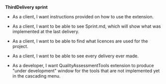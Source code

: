 **ThirdDelivery sprint**

* As a client, I want instructions provided on how to use the extension.<br /> 

* As a client, I want to be able to see Sprint.md, which will show what was implemented at the last delivery.<br />

* As a client, I want to be able to find what licences are used for the project.<br />

* As a client, I want to be able to see every delivery ever made.<br />

* As a developer, I want QualityAssessmentTools extension to produce "under development" window for the tools that are not implemented yet in the cascading menu.<br />

